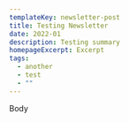```yaml
---
templateKey: newsletter-post
title: Testing Newsletter
date: 2022-01
description: Testing summary
homepageExcerpt: Excerpt
tags:
  - another
  - test
  - ""
---
```

Body